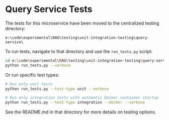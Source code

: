 # Query Service Tests

The tests for this microservice have been moved to the centralized testing directory:

```
e:\code\experimental\RAG\testing\unit-integration-testing\query-service\
```

To run tests, navigate to that directory and use the `run_tests.py` script:

```bash
cd e:\code\experimental\RAG\testing\unit-integration-testing\query-service\
python run_tests.py --verbose
```

Or run specific test types:

```bash
# Run only unit tests
python run_tests.py --test-type unit --verbose

# Run only integration tests with automatic Docker container startup
python run_tests.py --test-type integration --docker --verbose
```

See the README.md in that directory for more details on testing options.
